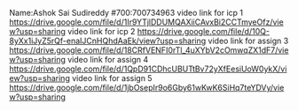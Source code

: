 Name:Ashok Sai Sudireddy
#700:700734963
video link for icp 1
https://drive.google.com/file/d/1Ir9YTjlDDUMQAXiiCAvxBi2CCTmyeOfz/view?usp=sharing
video link for icp 2
https://drive.google.com/file/d/10Q-8yXx1iJyZ5rQf-enaIJCnHQhdAaEk/view?usp=sharing
video link for assign 3
https://drive.google.com/file/d/18CRfVENFI0rTl_4uXYbV2cOmwqZX1dF7/view?usp=sharing
video link for assign 4
https://drive.google.com/file/d/1QpD91CDhcUBUTtBv72yXfEesiUoW0ykX/view?usp=sharing
video link for assign 5
https://drive.google.com/file/d/1jbOsepIr9o6Gby61wKwK6SiHq7teYDVy/view?usp=sharing
